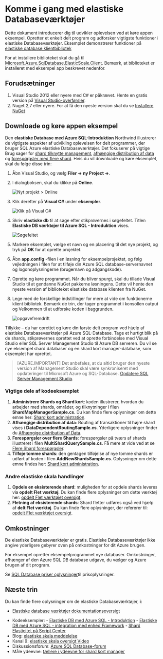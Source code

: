 <properties 
    pageTitle="Komme i gang med elastiske Databaseværktøjer" 
    description="Grundlæggende gennemgang af elastiske database værktøjer funktion i Azure SQL-Database, herunder nemt for at køre eksempel app." 
    services="sql-database" 
    documentationCenter="" 
    manager="jhubbard" 
    authors="ddove" 
    editor="CarlRabeler"/>

<tags 
    ms.service="sql-database" 
    ms.workload="sql-database" 
    ms.tgt_pltfrm="na" 
    ms.devlang="na" 
    ms.topic="article" 
    ms.date="05/27/2016" 
    ms.author="ddove"/>

# <a name="get-started-with-elastic-database-tools"></a>Komme i gang med elastiske Databaseværktøjer

Dette dokument introducerer dig til udvikler oplevelsen ved at køre appen eksempel. Opretter et enkelt delt program og udforsker vigtigste funktioner i elastiske Databaseværktøjer. Eksemplet demonstrerer funktioner på [elastiske database klientbibliotek](sql-database-elastic-database-client-library.md)

For at installere biblioteket skal du gå til [Microsoft.Azure.SqlDatabase.ElasticScale.Client](https://www.nuget.org/packages/Microsoft.Azure.SqlDatabase.ElasticScale.Client/). Bemærk, at biblioteket er installeret med eksempel app beskrevet nedenfor.

## <a name="prerequisites"></a>Forudsætninger

1. Visual Studio 2012 eller nyere med C# er påkrævet. Hente en gratis version på [Visual Studio-overførsler](http://www.visualstudio.com/downloads/download-visual-studio-vs.aspx).
2. Nuget 2,7 eller nyere. For at få den nyeste version skal du se [Installere NuGet](http://docs.nuget.org/docs/start-here/installing-nuget)

## <a name="download-and-run-the-sample-app"></a>Downloade og køre appen eksempel

Den **elastiske Database med Azure SQL-Introduktion** Northwind illustrerer de vigtigste aspekter af udvikling oplevelsen for delt programmer, der bruger SQL Azure elastiske Databaseværktøjer. Det fokuserer på vigtige Brug sager for [shard tilknytte management](sql-database-elastic-scale-shard-map-management.md), [afhængige distribution af data](sql-database-elastic-scale-data-dependent-routing.md) og [forespørgsler med flere shard](sql-database-elastic-scale-multishard-querying.md). Hvis du vil downloade og køre eksemplet, skal du følge disse trin: 

1. Åbn Visual Studio, og vælg **Filer -> ny Project ->**.
2. I dialogboksen, skal du klikke på **Online**.

    ![Nyt projekt > Online][2]
3. Klik derefter på **Visual C#** under **eksempler**.

    ![Klik på Visual C#][3]
4. Skriv **elastiske db** til at søge efter stikprøvernes i søgefeltet. Titlen **Elastiske DB værktøjer til Azure SQL - Introduktion** vises.

    ![Søgefeltet][1]
 
5. Markere eksemplet, vælge et navn og en placering til det nye projekt, og tryk på **OK** for at oprette projektet.
6. Åbn **app.config** -filen i en løsning for eksempelprojektet, og følg vejledningen i filen for at tilføje din Azure SQL database-servernavnet og logonoplysningerne (brugernavn og adgangskode).
7. Oprette og køre programmet. Når du bliver spurgt, skal du tillade Visual Studio til at gendanne NuGet pakkerne løsningens. Dette vil hente den nyeste version af biblioteket elastiske database klienten fra NuGet.
8. Lege med de forskellige indstillinger for mere at vide om funktionerne klient bibliotek. Bemærk de trin, der tager programmet i konsollen output og Velkommen til at udforske koden i baggrunden.

    ![opgavefremdrift][4]

Tillykke – du har oprettet og køre din første delt program ved hjælp af elastiske Databaseværktøjer på Azure SQL-Database. Tage et hurtigt blik på de shards, stikprøvernes oprettet ved at oprette forbindelse med Visual Studio eller SQL Server Management Studio til Azure DB serveren. Du vil se nye eksempel shard databaser og en shard kort manager-database, som eksemplet har oprettet.

> [AZURE.IMPORTANT] Det anbefales, at du altid bruger den nyeste version af Management Studio skal være synkroniseret med opdateringer til Microsoft Azure og SQL-Database. [Opdatere SQL Server Management Studio](https://msdn.microsoft.com/library/mt238290.aspx).


### <a name="key-pieces-of-the-code-sample"></a>Vigtige dele af kodeeksemplet

1. **Administrere Shards og Shard kort**: koden illustrerer, hvordan du arbejder med shards, områder, og tilknytninger i filen **ShardMapManagerSample.cs**. Du kan finde flere oplysninger om dette emne her: [Shard kort administration](http://go.microsoft.com/?linkid=9862595).  
2. **Afhængige distribution af data**: Routing af transaktioner til højre shard vises i **DataDependentRoutingSample.cs**. Yderligere oplysninger finder du [Afhængige distribution af Data](http://go.microsoft.com/?linkid=9862596). 
3. **Forespørgsler over flere Shards**: forespørgsler på tværs af shards illustreret i filen **MultiShardQuerySample.cs**. Få mere at vide ved at se [Flere Shard forespørgsler](http://go.microsoft.com/?linkid=9862597).
4. **Tilføje tomme shards**: den gentagen tilføjelse af nye tomme shards er udført af koden i filen **AddNewShardsSample.cs**. Oplysninger om dette emne findes her: [Shard kort administration](http://go.microsoft.com/?linkid=9862595).

### <a name="other-elastic-scale-operations"></a>Andre elastiske skala handlinger

1. **Opdele en eksisterende shard**: muligheden for at opdele shards leveres via **opdelt Flet værktøj**. Du kan finde flere oplysninger om dette værktøj her: [opdelt Flet værktøjet oversigt](sql-database-elastic-scale-overview-split-and-merge.md).
2. **Fletning af eksisterende shards**: Shard fletter udføres også ved hjælp af **delt Flet værktøj**. Du kan finde flere oplysninger, der refererer til: [opdelt Flet værktøjet oversigt](sql-database-elastic-scale-overview-split-and-merge.md).   


## <a name="cost"></a>Omkostninger

De elastiske Databaseværktøjer er gratis. Elastiske Databaseværktøjer ikke angive yderligere gebyrer oven på omkostninger for dit Azure brugen. 

For eksempel opretter eksempelprogrammet nye databaser. Omkostninger, afhænger af den Azure SQL DB database udgave, du vælger og Azure brugen af dit program.

Se [SQL Database priser oplysninger](https://azure.microsoft.com/pricing/details/sql-database/)til prisoplysninger.

## <a name="next-steps"></a>Næste trin
Du kan finde flere oplysninger om de elastiske Databaseværktøjer, i:

* [Elastiske database værktøjer dokumentationsoversigt](https://azure.microsoft.com/documentation/learning-paths/sql-database-elastic-scale/) 
-    Kodeeksempler: 
    -    [Elastiske DB med Azure SQL - Introduktion](http://code.msdn.microsoft.com/Elastic-Scale-with-Azure-a80d8dc6?SRC=VSIDE)
    -    [Elastiske DB med Azure SQL - integration med enhed Framework](http://code.msdn.microsoft.com/Elastic-Scale-with-Azure-bae904ba?SRC=VSIDE)
    -    [Shard Elasticitet på Script Center](https://gallery.technet.microsoft.com/scriptcenter/Elastic-Scale-Shard-c9530cbe)
-    Blog: [elastiske skala meddelelse](https://azure.microsoft.com/blog/2014/10/02/introducing-elastic-scale-preview-for-azure-sql-database/)
-    Kanal 9: [elastiske skala oversigt Video](http://channel9.msdn.com/Shows/Data-Exposed/Azure-SQL-Database-Elastic-Scale)
-    Diskussionsforum: [Azure SQL Database-forum](http://social.msdn.microsoft.com/forums/azure/home?forum=ssdsgetstarted)
-    Måle ydeevne: [tællere i ydeevne for shard kort manager](sql-database-elastic-database-client-library.md)


<!--Anchors-->
[The Elastic Scale Sample Application]: #The-Elastic-Scale-Sample-Application
[Download and Run the Sample App]: #Download-and-Run-the-Sample-App
[Cost]: #Cost
[Next steps]: #next-steps

<!--Image references-->
[1]: ./media/sql-database-elastic-scale-get-started/newProject.png
[2]: ./media/sql-database-elastic-scale-get-started/click-online.png
[3]: ./media/sql-database-elastic-scale-get-started/click-CSharp.png
[4]: ./media/sql-database-elastic-scale-get-started/output2.png
 
